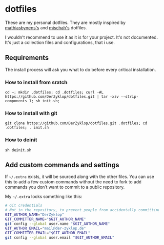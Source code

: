 # dotfiles

These are my personal dotfiles. They are mostly inspired by [mathiasbynens's](https://github.com/mathiasbynens/dotfiles/) and [mischah's](https://github.com/mischah/dotfiles) dotfiles.

I wouldn't recommend to use it as it is for your project. It's not documented.
It's just a collection files and configurations, that i use.

## Requirements

The install process will ask you what to do before every critical installation.

### How to install from sratch

```
cd ~; mkdir .dotfiles; cd .dotfiles; curl -#L https://github.com/DerZyklop/dotfiles.git | tar -xzv --strip-components 1; sh init.sh;
```

### How to install with git

```
git clone https://github.com/DerZyklop/dotfiles.git .dotfiles; cd .dotfiles; . init.sh
```

### How to deinit

```
sh deinit.sh
```

## Add custom commands and settings

If `~/.extra` exists, it will be sourced along with the other files. You can use this to add a few custom commands without the need to fork to add commands you don’t want to commit to a public repository.

My `~/.extra` looks something like this:

```bash
# Git credentials
# Not in the repository, to prevent people from accidentally committing under my name
GIT_AUTHOR_NAME="DerZyklop"
GIT_COMMITTER_NAME="$GIT_AUTHOR_NAME"
git config --global user.name "$GIT_AUTHOR_NAME"
GIT_AUTHOR_EMAIL="mail@der-zyklop.de"
GIT_COMMITTER_EMAIL="$GIT_AUTHOR_EMAIL"
git config --global user.email "$GIT_AUTHOR_EMAIL"
```
